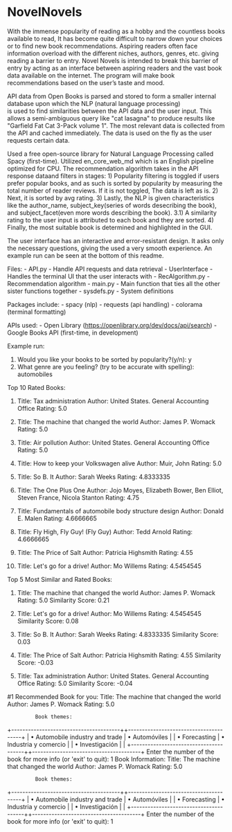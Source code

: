# NovelNovels

With the immense popularity of reading as a hobby and the countless books available to read, It has become quite difficult to narrow down your choices or to find new book recommendations. Aspiring readers often face information overload with the different niches, authors, genres, etc. giving reading a barrier to entry. Novel Novels is intended to break this barrier of entry by acting as an interface between aspiring readers and the vast book data available on the internet. The program will make book recommendations based on the user’s taste and mood.

API data from Open Books is parsed and stored to form a smaller internal database upon which the NLP (natural language processing) \
is used to find similarities between the API data and the user input. This allows a semi-ambiguous query like "cat lasagna" to produce
results like "Garfield Fat Cat 3-Pack volume 1". The most relevant data is collected from the API and cached immediately. The data is used on the fly as the user requests certain data.

Used a free open-source library for Natural Language Processing called Spacy (first-time). 
Utilized en_core_web_md which is an English pipeline optimized for CPU.
The recommendation algorithm takes in the API response dataand filters in stages:
    1) Popularity filtering is toggled if users prefer popular books, and as such is 
       sorted by popularity by measuring the total number of reader reviews. If it is not toggled,
       The data is left as is.
    2) Next, it is sorted by avg rating.
    3) Lastly, the NLP is given characteristics like the author_name, subject_key(series of words desecribing the book), and subject_facet(even more words describing the book).
        3.1) A similarity rating to the user input is attributed to each book and they are sorted.
    4) Finally, the most suitable book is determined and highlighted in the GUI.

The user interface has an interactive and error-resistant design. It asks only the necessary questions, giving the used a very smooth experience. An example run can be seen at the bottom of this readme.

Files:
    - API.py - Handle API requests and data retrieval
    - UserInterface - Handles the terminal UI that the user interacts with
    - RecAlgorithm.py - Recommendation algorithm
    - main.py - Main function that ties all the other sister functions together
    - sysdefs.py - System definitions

Packages include:
    - spacy (nlp)
    - requests (api handling)
    - colorama (terminal formatting)

APIs used:
    - Open Library (https://openlibrary.org/dev/docs/api/search)
    - Google Books API (first-time, in development)


Example run:

1) Would you like your books to be sorted by popularity?(y/n): y
2) What genre are you feeling? (try to be accurate with spelling): automobiles

Top 10 Rated Books:
1. Title: Tax administration
   Author: United States. General Accounting Office
   Rating: 5.0


2. Title: The machine that changed the world
   Author: James P. Womack
   Rating: 5.0


3. Title: Air pollution
   Author: United States. General Accounting Office
   Rating: 5.0


4. Title: How to keep your Volkswagen alive
   Author: Muir, John
   Rating: 5.0


5. Title: So B. It
   Author: Sarah Weeks
   Rating: 4.8333335


6. Title: The One Plus One
   Author: Jojo Moyes, Elizabeth Bower, Ben Elliot, Steven  France, Nicola  Stanton
   Rating: 4.75


7. Title: Fundamentals of automobile body structure design
   Author: Donald E. Malen
   Rating: 4.6666665


8. Title: Fly High, Fly Guy! (Fly Guy)
   Author: Tedd Arnold
   Rating: 4.6666665


9. Title: The Price of Salt
   Author: Patricia Highsmith
   Rating: 4.55


10. Title: Let's go for a drive!
   Author: Mo Willems
   Rating: 4.5454545



Top 5 Most Similar and Rated Books:
1. Title: The machine that changed the world
   Author: James P. Womack
   Rating: 5.0
   Similarity Score: 0.21

2. Title: Let's go for a drive!
   Author: Mo Willems
   Rating: 4.5454545
   Similarity Score: 0.08

3. Title: So B. It
   Author: Sarah Weeks
   Rating: 4.8333335
   Similarity Score: 0.03

4. Title: The Price of Salt
   Author: Patricia Highsmith
   Rating: 4.55
   Similarity Score: -0.03

5. Title: Tax administration
   Author: United States. General Accounting Office
   Rating: 5.0
   Similarity Score: -0.04


#1 Recommended Book for you:
Title: The machine that changed the world
Author: James P. Womack
Rating: 5.0


             Book themes:              

+---------------------------------------++---------------------------------------+
| • Automobile industry and trade | • Automóviles                   |
| • Forecasting                   | • Industria y comercio          |
| • Investigación                 |                                 |
+---------------------------------------++---------------------------------------+
Enter the number of the book for more info (or 'exit' to quit): 1
Book Information:
Title: The machine that changed the world
Author: James P. Womack
Rating: 5.0


             Book themes:              

+---------------------------------------++---------------------------------------+
| • Automobile industry and trade | • Automóviles                   |
| • Forecasting                   | • Industria y comercio          |
| • Investigación                 |                                 |
+---------------------------------------++---------------------------------------+
Enter the number of the book for more info (or 'exit' to quit): 1